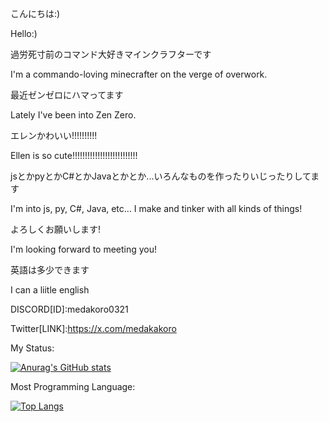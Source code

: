 こんにちは:)

Hello:)

過労死寸前のコマンド大好きマインクラフターです

I'm a commando-loving minecrafter on the verge of overwork.

最近ゼンゼロにハマってます

Lately I've been into Zen Zero.

エレンかわいい!!!!!!!!!!

Ellen is so cute!!!!!!!!!!!!!!!!!!!!!!!!!!



jsとかpyとかC#とかJavaとかとか...いろんなものを作ったりいじったりしてます

I'm into js, py, C#, Java, etc... I make and tinker with all kinds of things!

よろしくお願いします!

I'm looking forward to meeting you!


英語は多少できます

I can a liitle english

DISCORD[ID]:medakoro0321

Twitter[LINK]:https://x.com/medakakoro

My Status:

[![Anurag's GitHub stats](https://github-readme-stats.vercel.app/api?username=medakoro)](https://github.com/anuraghazra/github-readme-stats)

Most Programming Language:

[![Top Langs](https://github-readme-stats.vercel.app/api/top-langs/?username=medakoro)](https://github.com/anuraghazra/github-readme-stats)

